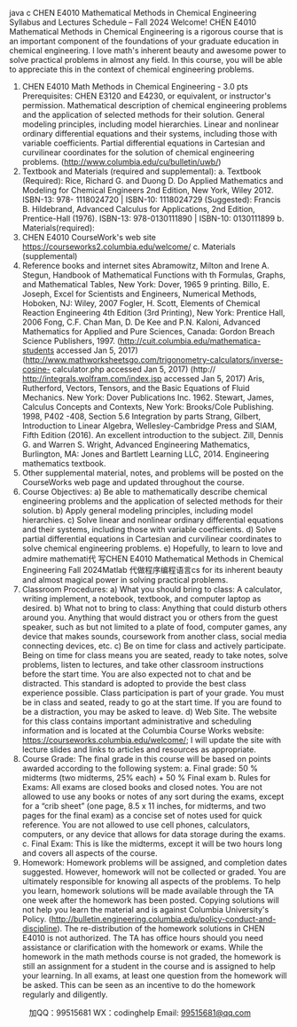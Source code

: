 java c
CHEN E4010 Mathematical Methods in Chemical Engineering 
Syllabus and Lectures Schedule – Fall 2024 
Welcome! CHEN   E4010 Mathematical Methods in Chemical Engineering is   a   rigorous   course   that   is   an   important   component   of the   foundations   of your   graduate   education   in   chemical   engineering.   I   love   math's inherent beauty and awesome power to   solve   practical   problems   in   almost   any   field.   In this course, you will be able to appreciate this in the context of   chemical engineering problems.
1. CHEN E4010 Math Methods in Chemical Engineering - 3.0 pts
Prerequisites:   CHEN   E3120   and   E4230,   or   equivalent,   or   instructor's permission. Mathematical   description   of chemical   engineering   problems   and   the   application   of selected   methods   for   their   solution. General modeling principles, including model hierarchies. Linear and nonlinear ordinary   differential equations and their systems, including those with variable coefficients. Partial   differential equations in Cartesian and curvilinear coordinates for the solution of chemical   engineering problems.    (http://www.columbia.edu/cu/bulletin/uwb/)
4. Textbook and Materials (required and supplemental): a. Textbook (Required): Rice,   Richard   G.   and Duong   D.   Do Applied   Mathematics   and   Modeling   for   Chemical   Engineers   2nd    Edition,   New   York,   Wiley   2012.   ISBN-13:    978-   1118024720   | ISBN-10:   1118024729
(Suggested): 
Francis   B.   Hildebrand, Advanced Calculus for Applications, 2nd   Edition,   Prentice-Hall
(1976).    ISBN-13: 978-0130111890   | ISBN-10: 0130111899
b. Materials(required): 
1.    CHEN E4010 CourseWork's    web site https://courseworks2.columbia.edu/welcome/ 
c. Materials (supplemental) 
1. Reference books and internet   sites
Abramowitz,   Milton   and   Irene   A.    Stegun, Handbook of Mathematical Functions with th
Formulas, Graphs, and Mathematical Tables, New York: Dover,   1965 9       printing.
Billo,   E.   Joseph, Excel for Scientists and Engineers, Numerical Methods,   Hoboken,   NJ:   Wiley, 2007
Fogler,   H.   Scott, Elements of Chemical Reaction Engineering 4th Edition (3rd Printing),   New York: Prentice Hall, 2006
Fong, C.F.   Chan Man, D. De Kee and P.N. Kaloni, Advanced Mathematics for Applied and Pure Sciences, Canada: Gordon Breach   Science Publishers,   1997.
(http://cuit.columbia.edu/mathematica-students accessed Jan 5, 2017)
(http://www.mathworksheetsgo.com/trigonometry-calculators/inverse-cosine- calculator.php    accessed Jan   5, 2017)
(http:// http://integrals.wolfram.com/index.jsp accessed    Jan 5,    2017)
Aris, Rutherford, Vectors, Tensors, and the Basic Equations of Fluid Mechanics.   New   York:   Dover Publications Inc.   1962.
Stewart,   James, Calculus Concepts and Contexts,   New   York:   Brooks/Cole   Publishing.   1998, P402 -408,   Section 5.6 Integration by parts
Strang,   Gilbert, Introduction to Linear Algebra,   Wellesley-Cambridge   Press   and   SIAM,   Fifth Edition (2016).   An excellent introduction to the   subject.
Zill,   Dennis   G.   and   Warren   S.   Wright, Advanced Engineering Mathematics,   Burlington, MA: Jones and Bartlett Learning LLC, 2014.    Engineering mathematics textbook.
2.   Other   supplemental   material,   notes,   and problems   will be posted   on   the   CourseWorks   web page and updated throughout the course.
5. Course Objectives: 
a)      Be able to mathematically describe chemical   engineering problems   and   the   application   of   selected methods for their solution.
b)      Apply general modeling principles, including model hierarchies.
c)       Solve   linear   and   nonlinear   ordinary   differential equations   and   their   systems,   including   those with variable coefficients.
d)      Solve partial differential equations in Cartesian and curvilinear coordinates to solve   chemical engineering   problems.
e)       Hopefully,   to   learn   to   love   and   admire   mathemati代 写CHEN E4010 Mathematical Methods in Chemical Engineering Fall 2024Matlab
代做程序编程语言cs   for   its inherent beauty and   almost magical power in   solving   practical   problems.
6. Classroom Procedures: 
a) What you should bring to class: A    calculator,    writing   implement,   a   notebook,   textbook,   and   computer laptop as   desired.
b) What not to bring to class: Anything   that   could   disturb   others   around   you.      Anything   that   would   distract you   or   others   from the   guest   speaker,   such as but not   limited to   a   plate   of food,   computer   games,   any   device   that   makes   sounds,   coursework   from   another   class,   social   media   connecting   devices, etc.
c) Be on time for class and actively participate. Being   on   time   for   class   means   you   are   seated,   ready to   take   notes,   solve   problems,   listen   to   lectures,   and   take   other   classroom   instructions   before   the   start time.   You are also expected not to chat and be distracted. This standard is adopted to provide   the   best   class   experience   possible.    Class   participation   is   part   of   your   grade.      You   must   be   in   class and   seated, ready to go at the   start   time.   If   you   are   found   to be   a   distraction,   you   may   be   asked   to   leave.
d) Web Site.   The website   for this   class   contains   important   administrative   and   scheduling   information   and                           is                           located                           at                           the                            Columbia                            Course                         Works                            website: https://courseworks.columbia.edu/welcome/;   I will update the   site with   lecture   slides   and   links to articles and resources as appropriate.
7. Course Grade: The   final   grade   in   this   course   will   be based   on points   awarded   according   to   the following   system:
a. Final grade:    50 % midterms (two midterms,   25%   each)   +   50   %   Final   exam
b. Rules for Exams: All exams are closed books and closed notes.      You   are not allowed to use any books or notes of   any sort during the exams, except for a “crib sheet” (one page, 8.5 x 11 inches, for   midterms, and two pages for   the   final   exam)   as   a   concise   set   of   notes   used   for   quick reference. You   are not   allowed to   use   cell   phones,   calculators,   computers,   or any device that allows   for data   storage   during   the   exams.
c. Final Exam: This is   like the   midterms,   except   it   will   be two hours long   and   covers   all   aspects   of   the   course.
8. Homework: Homework      problems      will      be      assigned,      and      completion      dates      suggested. However, homework will not be collected or graded. You are ultimately responsible for knowing all aspects of   the   problems.   To   help   you learn,   homework solutions will   be   made available   through   the TA one week after the homework has been posted.      Copying   solutions will   not   help you   learn   the                            material                            and                               is                            against                               Columbia                            University's                               Policy. (http://bulletin.engineering.columbia.edu/policy-conduct-and-discipline).       The   re-distribution    of the homework   solutions   in   CHEN E4010   is not   authorized.      The TA has   office   hours   should   you   need   assistance   or   clarification   with   the   homework   or   exams.    While   the   homework   in   the   math methods course is not graded, the homework is   still   an   assignment   for   a   student   in   the   course   and   is   assigned to help your   learning.   In   all   exams,   at   least   one   question   from   the homework   will   be   asked. This can be seen as an incentive to   do the homework regularly   and   diligently. 



         
加QQ：99515681  WX：codinghelp  Email: 99515681@qq.com
